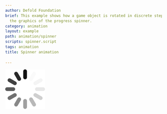```yaml
---
author: Defold Foundation
brief: This example shows how a game object is rotated in discrete steps, matching
  the graphics of the progress spinner.
category: animation
layout: example
path: animation/spinner
scripts: spinner.script
tags: animation
title: Spinner animation

---
```



![spinner](spinner.png)